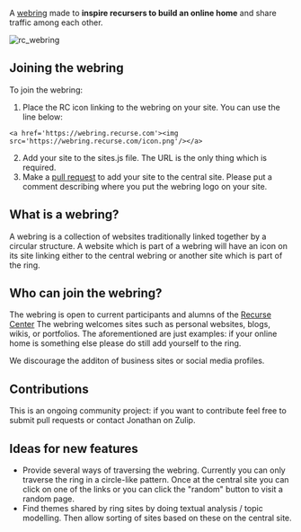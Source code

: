 A <a href="https://webring.recurse.com">webring</a> made to **inspire recursers to build an online home** and share traffic among each other. 

![rc_webring](assets/rc_webring.png)

## Joining the webring

To join the webring:

1. Place the RC icon linking to the webring on your site. You can use the line below:

```
<a href='https://webring.recurse.com'><img src='https://webring.recurse.com/icon.png'/></a>
```

2. Add your site to the sites.js file. The URL is the only thing which is required.
3. Make a <a href="https://github.com/jskjott/webring/edit/master/sites.js">pull request</a> to add your site to the central site. Please put a comment describing where you put the webring logo on your site.


## What is a webring?

A webring is a collection of websites traditionally linked together by a circular structure. A website which is part of a webring will have an icon on its site linking either to the central webring or another site which is part of the ring.

## Who can join the webring?

The webring is open to current participants and alumns of the <a href="https://www.recurse.com/">Recurse Center</a> The webring welcomes sites such as personal websites, blogs, wikis, or portfolios. The aforementioned are just examples: if your online home is something else please do still add yourself to the ring.

We discourage the additon of business sites or social media profiles.

## Contributions

This is an ongoing community project: if you want to contribute feel free to submit pull requests or contact Jonathan on Zulip.

## Ideas for new features

- Provide several ways of traversing the webring. Currently you can only traverse the ring in a circle-like pattern. Once at the central site you can click on one of the links or you can click the "random" button to visit a random page.
- Find themes shared by ring sites by doing textual analysis / topic modelling. Then allow sorting of sites based on these on the central site.
